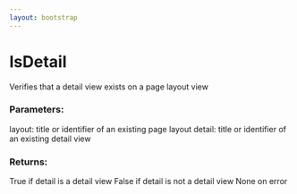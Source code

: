 ```yaml
---
layout: bootstrap
---
```


# IsDetail

Verifies that a detail view exists on a page layout view
          

### Parameters:

layout: title or identifier of an existing page layout
detail: title or identifier of an existing detail view
        

### Returns:


True if detail is a detail view
False if detail is not a detail view
None on error
        


